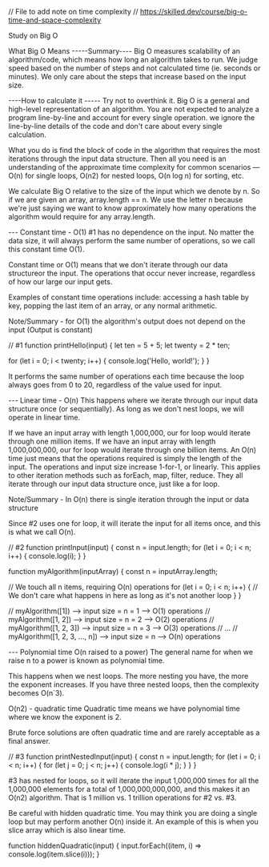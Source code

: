// File to add note on time complexity
// https://skilled.dev/course/big-o-time-and-space-complexity

Study on Big O 



What Big O Means
-----Summary----
Big O measures scalability of an algorithm/code, which means how long an algorithm takes to run. 
We judge speed based on the number of steps and not calculated time (ie. seconds or minutes).
We only care about the steps that increase based on the input size.

----How to calculate it -----
Try not to overthink it. Big O is a general and high-level representation of an algorithm. You are not expected to analyze a program line-by-line and account for every single operation. we ignore the line-by-line details of the code and don't care about every single calculation.

What you do is find the block of code in the algorithm that requires the most iterations through the input data structure. Then all you need is an understanding of the approximate time complexity for common scenarios — O(n) for single loops, O(n2) for nested loops, O(n log n) for sorting, etc.

We calculate Big O relative to the size of the input which we denote by n. So if we are given an array, array.length == n. We use the letter n because we're just saying we want to know approximately how many operations the algorithm would require for any array.length.

--- Constant time - O(1)
#1 has no dependence on the input. No matter the data size, it will always perform the same number of operations, so we call this constant time O(1). 

Constant time or O(1) means that we don't iterate through our data structureor the input. The operations that occur never increase, regardless of how our large our input gets.

Examples of constant time operations include: accessing a hash table by key, popping the last item of an array, or any normal arithmetic.


Note/Summary - for O(1) the algorithm's output does not depend on the input (Output is constant)

// #1
function printHello(input) {
  let ten = 5 + 5;
  let twenty = 2 * ten;

  for (let i = 0; i < twenty; i++) {
    console.log('Hello, world!');
  }
}

It performs the same number of operations each time because the loop always goes from 0 to 20, regardless of the value used for input.


--- Linear time - O(n) 
This happens where we iterate through our input data structure once (or sequentially). As long as we don't nest loops, we will operate in linear time.

If we have an input array with length 1,000,000, our for loop would iterate through one million items. If we have an input array with length 1,000,000,000, our for loop would iterate through one billion items. An O(n) time just means that the operations required is simply the length of the input. The operations and input size increase 1-for-1, or linearly.
This applies to other iteration methods such as forEach, map, filter, reduce. They all iterate through our input data structure once, just like a for loop.

Note/Summary - In O(n) there is single iteration through the input or data structure

Since #2 uses one for loop, it will iterate the input for all items once, and this is what we call O(n).

// #2
function printInput(input) {
  const n = input.length;
  for (let i = 0; i < n; i++) {
    console.log(i);
  }
}

function myAlgorithm(inputArray) {
  const n = inputArray.length;

  // We touch all n items, requiring O(n) operations
  for (let i = 0; i < n; i++) {
    // We don't care what happens in here as long as it's not another loop
  }
}

// myAlgorithm([1])  -->  input size = n = 1  -->  O(1) operations
// myAlgorithm([1, 2])  -->  input size = n = 2  -->  O(2) operations
// myAlgorithm([1, 2, 3])  -->  input size = n = 3  -->  O(3) operations
// ...
// myAlgorithm([1, 2, 3, ..., n])  -->  input size = n  -->  O(n) operations



--- Polynomial time O(n raised to a power)
The general name for when we raise n to a power is known as polynomial time. 

This happens when we nest loops.
The more nesting you have, the more the exponent increases. If you have three nested loops, then the complexity becomes O(n`3).

O(n2) - quadratic time
Quadratic time means we have polynomial time where we know the exponent is 2.

Brute force solutions are often quadratic time and are rarely acceptable as a final answer.

// #3
function printNestedInput(input) {
  const n = input.length;
  for (let i = 0; i < n; i++) {
    for (let j = 0; j < n; j++) {
      console.log(i * j);
    }
  }
}

#3 has nested for loops, so it will iterate the input 1,000,000 times for all the 1,000,000 elements for a total of 1,000,000,000,000, and this makes it an O(n2) algorithm. That is 1 million vs. 1 trillion operations for #2 vs. #3.


Be careful with hidden quadratic time. You may think you are doing a single loop but may perform another O(n) inside it. An example of this is when you slice array which is also linear time.

function hiddenQuadratic(input) {
  input.forEach((item, i) => console.log(item.slice(i)));
}
